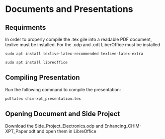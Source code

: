 # Documents and Presentations

## Requirments
In order to properly compile the .tex gile into a readable PDF document, texlive must be installed. For the .odp and .odt LiberOffice must be installed

```shell
sudo apt install texlive-latex-recommended texlive-latex-extra
```
```shell
sudo apt install libreoffice
```

## Compiling Presentation

Run the following command to compile the presentation:

```shell
pdflatex chim-xpt_presentation.tex
```
## Opening Document and Side Project

Download the Side_Project_Electronics.odp and Enhancing_CHIM-XPT_Paper.odt and open them in LibreOffice

